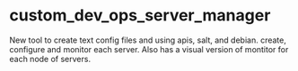 # custom_dev_ops_server_manager
 New tool to create text config files and using apis, salt, and debian. create, configure and monitor each server. Also has a visual version of montitor for each node of servers.
